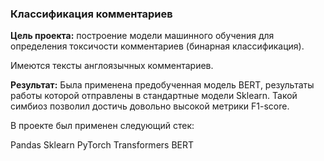 
### Классификация комментариев

**Цель проекта:** построение модели машинного обучения для определения токсичости комментариев (бинарная классификация).

Имеются тексты англоязычных комментариев. 

**Результат:** Была применена предобученная модель BERT, результаты работы которой отправлены в стандартные модели Sklearn. Такой симбиоз позволил достичь довольно высокой метрики F1-score.

В проекте был применен следующий стек:

Pandas
Sklearn
PyTorch
Transformers
BERT
